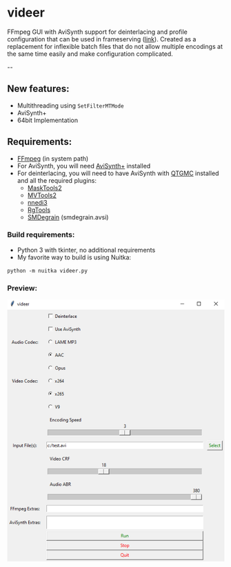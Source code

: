 # videer
FFmpeg GUI with AviSynth support for deinterlacing and profile configuration that can be used in frameserving ([link](https://github.com/satishsampath/frame-server)). Created as a replacement for inflexible batch files that do not allow multiple encodings at the same time easily and make configuration complicated.

--

## New features:
- Multithreading using `SetFilterMTMode`
- AviSynth+
- 64bit Implementation

## Requirements:
- [FFmpeg](https://ffmpeg.org/) (in system path)
- For AviSynth, you will need [AviSynth+](https://avs-plus.net/) installed
- For deinterlacing, you will need to have AviSynth with [QTGMC](http://forum.doom9.org/attachment.php?attachmentid=16264&d=1521180781) installed and all the required plugins:
    - [MaskTools2](https://github.com/pinterf/masktools/releases/download/2.2.18/masktools2-v2.2.18.7z)
    - [MVTools2](https://github.com/pinterf/mvtools/releases/download/2.7.41/mvtools-2.7.41-with-depans.7z)
    - [nnedi3](https://github.com/jpsdr/NNEDI3/releases/download/0.9.4.53/NNEDI3_v0_9_4_53.7z)
    - [RgTools](https://github.com/pinterf/RgTools/releases/download/0.98/RgTools-0.98.7z)
    - [SMDegrain](https://pastebin.com/u1xsPLwK) (smdegrain.avsi)

### Build requirements:
- Python 3 with tkinter, no additional requirements
- My favorite way to build is using Nuitka:
```
python -m nuitka videer.py
```

### Preview:    
![thumb](thumb.png)
